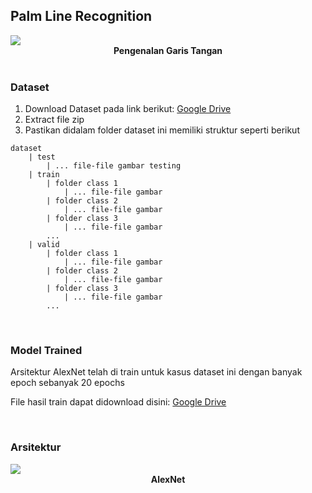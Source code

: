 ## Palm Line Recognition

<img src="https://img.freepik.com/free-vector/human-hands-white-background_1308-75768.jpg?w=1380&t=st=1686906761~exp=1686907361~hmac=d7b1e8fe5caf7c1c7653b1ca9c900227f96d79ecdab0d2fddb9cdf40f15ce09c"/>

<center><b>Pengenalan Garis Tangan</b></center>

<br>

### Dataset

1. Download Dataset pada link berikut:
   [Google Drive](https://drive.google.com/file/d/1Fa6oUmFeWzz58tbTcM-EppA1HXC94EG_/view?usp=sharing)
2. Extract file zip
3. Pastikan didalam folder dataset ini memiliki struktur seperti berikut

```
dataset
    | test
        | ... file-file gambar testing
    | train
        | folder class 1
            | ... file-file gambar
        | folder class 2
            | ... file-file gambar
        | folder class 3
            | ... file-file gambar
        ...
    | valid
        | folder class 1
            | ... file-file gambar
        | folder class 2
            | ... file-file gambar
        | folder class 3
            | ... file-file gambar
        ...
```

<br>

### Model Trained

Arsitektur AlexNet telah di train untuk kasus dataset ini dengan banyak epoch sebanyak 20 epochs

File hasil train dapat didownload disini:
[Google Drive](https://drive.google.com/file/d/1RKAW4BYhl-RtGRpnddZSibWN5I6rjH7f/view?usp=sharing)

<br>

### Arsitektur

<img src="https://raw.githubusercontent.com/blurred-machine/Data-Science/master/Deep%20Learning%20SOTA/img/alexnet2.png"/>
<center><b>AlexNet</b></center>

